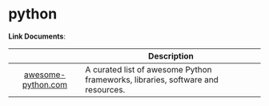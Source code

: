 # python


__Link Documents__:

|  | Description |
|:-------:| ----------- |
| [awesome-python.com](https://awesome-python.com/) | A curated list of awesome Python frameworks, libraries, software and resources. |
